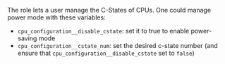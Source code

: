 The role lets a user manage the C-States of CPUs.
One could manage power mode with these variables:
- `cpu_configuration__disable_cstate`: set it to true to enable power-saving mode
- `cpu_configuration__cstate_num`: set the desired c-state number (and ensure that `cpu_configuration__disable_cstate` set to `false`)
